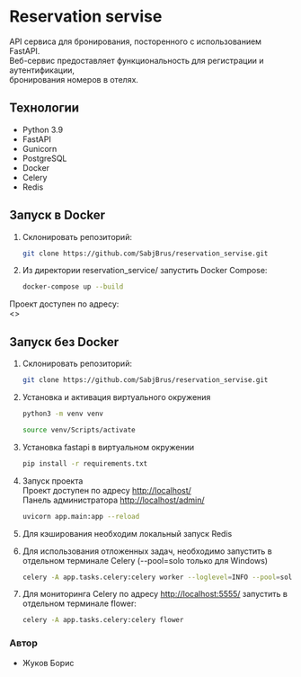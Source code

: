 # Reservation servise

API сервиса для бронирования, посторенного с использованием FastAPI.    
Веб-сервис предоставляет функциональность для регистрации и аутентификации,  
бронирования номеров в отелях.

## Технологии

- Python 3.9
- FastAPI
- Gunicorn
- PostgreSQL
- Docker
- Celery
- Redis

## Запуск в Docker

1. Склонировать репозиторий:

   ```bash
   git clone https://github.com/SabjBrus/reservation_servise.git
   ```

2. Из директории reservation_service/ запустить Docker Compose:

   ```bash
   docker-compose up --build
   ```

Проект доступен по адресу:  
<>

## Запуск без Docker

1. Склонировать репозиторий:

   ```bash
   git clone https://github.com/SabjBrus/reservation_servise.git
   ```

2. Установка и активация виртуального окружения

    ```bash
    python3 -m venv venv
    ```

    ```bash
    source venv/Scripts/activate
    ```

3. Установка fastapi в виртуальном окружении

    ```bash
    pip install -r requirements.txt
    ```

4. Запуск проекта  
Проект доступен по адресу <http://localhost/>  
Панель администратора <http://localhost/admin/>

    ```bash
    uvicorn app.main:app --reload
    ```

5. Для кэширования необходим локальный запуск Redis
6. Для использования отложенных задач, необходимо запустить в отдельном
терминале Celery (--pool=solo только для Windows)

   ```bash
   celery -A app.tasks.celery:celery worker --loglevel=INFO --pool=solo
   ```

7. Для мониторинга Celery по адресу <http://localhost:5555/> запустить
в отдельном терминале flower:

   ```bash
   celery -A app.tasks.celery:celery flower
   ```

### Автор

- Жуков Борис
